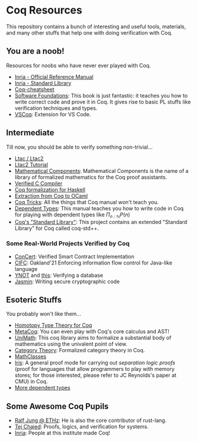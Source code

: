# Coq Resources

This repository contains a bunch of interesting and useful tools, materials, and many other stuffs that help one with doing verification with Coq.

## You are a noob!

Resources for noobs who have never ever played with Coq.

* [Inria - Official Reference Manual](https://coq.inria.fr/doc/V8.18.0/refman/)
* [Inria - Standard Library](https://coq.inria.fr/doc/V8.18.0/stdlib/)
* [Coq-cheatsheet](https://julesjacobs.com/notes/coq-cheatsheet/coq-cheatsheet.pdf)
* [Software Foundations](https://softwarefoundations.cis.upenn.edu/): This book is just fantastic: it teaches you how to write correct code and prove it in Coq. It gives rise to basic PL stuffs like verification techniques and types.
* [VSCoq](https://github.com/coq-community/vscoq): Extension for VS Code.

## Intermediate

Till now, you should be able to verify something non-trivial...

* [Ltac / Ltac2](https://coq.inria.fr/refman/proofs/creating-tactics/index.html)
* [Ltac2 Tutorial](https://github.com/tchajed/ltac2-tutorial)
* [Mathematical Components](https://math-comp.github.io/mcb/): Mathematical Components is the name of a library of formalized mathematics for the Coq proof assistants.
* [Verified C Compiler](https://github.com/AbsInt/CompCert)
* [Coq formalization for Haskell](https://github.com/jwiegley/coq-haskell)
* [Extraction from Coq to OCaml](https://coq.inria.fr/refman/addendum/extraction.html)
* [Coq Tricks](https://github.com/tchajed/coq-tricks): All the things that Coq manual won't teach you.
* [Dependent Types](http://adam.chlipala.net/papers/CpdtJFR/CpdtJFR.pdf): This manual teaches you how to write code in Coq for playing with dependent types like $\Pi_{n: \mathbb{N}} P(n)$
* [Coq's "Standard Library"](https://gitlab.mpi-sws.org/iris/stdpp): This project contains an extended "Standard Library" for Coq called coq-std++.

### Some Real-World Projects Verified by Coq

* [ConCert](https://github.com/AU-COBRA/ConCert): Verified Smart Contract Implementation
* [CIFC](https://github.com/HarvardPL/CIFC): Oakland'21 Enforcing information flow control for Java-like language
* [YNOT](https://github.com/hiroki-chen/Coq-RDB) and [this](https://github.com/ynot-harvard/ynot): Verifying a database
* [Jasmin](https://github.com/jasmin-lang/jasmin): Writing secure cryptographic code

## Esoteric Stuffs

You probably won't like them...

* [Homotopy Type Theory for Coq](https://github.com/HoTT/Coq-HoTT)
* [MetaCoq](https://github.com/MetaCoq/metacoq): You can even play with Coq's core calculus and AST!
* [UniMath](https://github.com/UniMath/UniMath): This coq library aims to formalize a substantial body of mathematics using the univalent point of view.
* [Category Theory](https://github.com/jwiegley/category-theory): Formalized category theory in Coq.
* [MathClasses](https://github.com/coq-community/math-classes)
* [Iris](https://gitlab.mpi-sws.org/iris/iris): A general proof mode for carrying out *separation logic proofs* (proof for languages that allow programmers to play with memory stores; for those interested, please refer to JC Reynolds's paper at CMU) in Coq.
* [More dependent types](./dependent_types.md)

## Some Awesome Coq Pupils

* [Ralf Jung @ ETHz](https://research.ralfj.de/): He is also the core contributor of rust-lang.
* [Tej Chajed](https://www.chajed.io/): Proofs, logics, and verification for systems.
* [Inria](https://www.inria.fr/fr): People at this institute made Coq!
